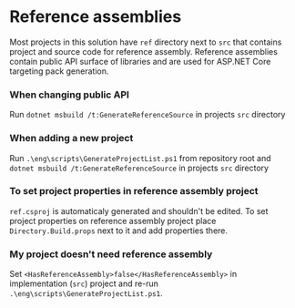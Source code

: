 Reference assemblies
========================

Most projects in this solution have `ref` directory next to `src` that contains project and source code for reference assembly.
Reference assemblies contain public API surface of libraries and are used for ASP.NET Core targeting pack generation.

### When changing public API

Run `dotnet msbuild /t:GenerateReferenceSource` in projects `src` directory

### When adding a new project

Run `.\eng\scripts\GenerateProjectList.ps1` from repository root and `dotnet msbuild /t:GenerateReferenceSource` in projects `src` directory

### To set project properties in reference assembly project

`ref.csproj` is automaticaly generated and shouldn't be edited. To set project properties on reference assembly project place `Directory.Build.props` next to it and add properties there.

### My project doesn't need reference assembly

Set `<HasReferenceAssembly>false</HasReferenceAssembly>` in implementation (`src`) project and re-run `.\eng\scripts\GenerateProjectList.ps1`.
